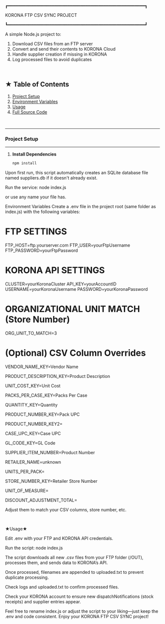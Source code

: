 ┏━━━━━━━━━━━━━━━━━━━━━━━━━━━━━━━━━━━━━━━━━━━━━━━━━━━━━┓
 
KORONA FTP CSV SYNC PROJECT      

┗━━━━━━━━━━━━━━━━━━━━━━━━━━━━━━━━━━━━━━━━━━━━━━━━━━━━━┛

A simple Node.js project to:
1. Download CSV files from an FTP server
2. Convert and send their contents to KORONA Cloud
3. Handle supplier creation if missing in KORONA
4. Log processed files to avoid duplicates

<br/>

## ★ Table of Contents
1. [Project Setup](#project-setup)
2. [Environment Variables](#environment-variables)
3. [Usage](#usage)
4. [Full Source Code](#full-source-code)

<br/>

---
### Project Setup
---
1. **Install Dependencies**  
   ```bash
   npm install
Upon first run, this script automatically creates an SQLite database file named suppliers.db if it doesn't already exist.

Run the service:
node index.js

or use any name your file has.
<br/>

Environment Variables
Create a .env file in the project root (same folder as index.js) with the following variables:
# FTP SETTINGS
FTP_HOST=ftp.yourserver.com
FTP_USER=yourFtpUsername
FTP_PASSWORD=yourFtpPassword

# KORONA API SETTINGS
CLUSTER=yourKoronaCluster
API_KEY=yourAccountID
USERNAME=yourKoronaUsername
PASSWORD=yourKoronaPassword

# ORGANIZATIONAL UNIT MATCH (Store Number)
ORG_UNIT_TO_MATCH=3

# (Optional) CSV Column Overrides
VENDOR_NAME_KEY=Vendor Name

PRODUCT_DESCRIPTION_KEY=Product Description

UNIT_COST_KEY=Unit Cost

PACKS_PER_CASE_KEY=Packs Per Case

QUANTITY_KEY=Quantity

PRODUCT_NUMBER_KEY=Pack UPC

PRODUCT_NUMBER_KEY2=

CASE_UPC_KEY=Case UPC

GL_CODE_KEY=GL Code

SUPPLIER_ITEM_NUMBER=Product Number

RETAILER_NAME=unknown

UNITS_PER_PACK=

STORE_NUMBER_KEY=Retailer Store Number

UNIT_OF_MEASURE=

DISCOUNT_ADJUSTMENT_TOTAL=

Adjust them to match your CSV columns, store number, etc.

<br/>

★Usage★

Edit .env with your FTP and KORONA API credentials.

Run the script: node index.js

The script downloads all new .csv files from your FTP folder (/OUT), processes them, and sends data to KORONA’s API.

Once processed, filenames are appended to uploaded.txt to prevent duplicate processing.
<br/>

Check logs and uploaded.txt to confirm processed files.

Check your KORONA account to ensure new dispatchNotifications (stock receipts) and supplier entries appear.
<br/>

Feel free to rename index.js or adjust the script to your liking—just keep the .env and code consistent. Enjoy your KORONA FTP CSV SYNC project!
